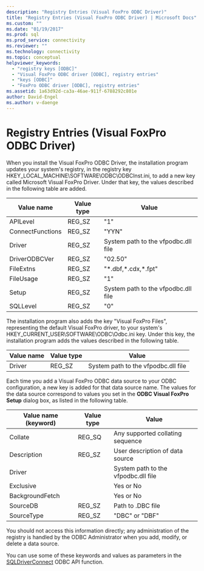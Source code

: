 ```yaml
---
description: "Registry Entries (Visual FoxPro ODBC Driver)"
title: "Registry Entries (Visual FoxPro ODBC Driver) | Microsoft Docs"
ms.custom: ""
ms.date: "01/19/2017"
ms.prod: sql
ms.prod_service: connectivity
ms.reviewer: ""
ms.technology: connectivity
ms.topic: conceptual
helpviewer_keywords: 
  - "registry keys [ODBC]"
  - "Visual FoxPro ODBC driver [ODBC], registry entries"
  - "keys [ODBC]"
  - "FoxPro ODBC driver [ODBC], registry entries"
ms.assetid: 1a63d92d-ca3a-46ae-911f-6788292c801e
author: David-Engel
ms.author: v-daenge
---
```

# Registry Entries (Visual FoxPro ODBC Driver)
When you install the Visual FoxPro ODBC Driver, the installation program updates your system's registry, in the registry key HKEY_LOCAL_MACHINE\SOFTWARE\ODBC\ODBCInst.ini, to add a new key called Microsoft Visual FoxPro Driver. Under that key, the values described in the following table are added.  
  
|Value name|Value type|Value|  
|----------------|----------------|-----------|  
|APILevel|REG_SZ|"1"|  
|ConnectFunctions|REG_SZ|"YYN"|  
|Driver|REG_SZ|System path to the vfpodbc.dll file|  
|DriverODBCVer|REG_SZ|"02.50"|  
|FileExtns|REG_SZ|"*.dbf,\*.cdx,\*.fpt"|  
|FileUsage|REG_SZ|"1"|  
|Setup|REG_SZ|System path to the vfpodbc.dll file|  
|SQLLevel|REG_SZ|"0"|  
  
 The installation program also adds the key "Visual FoxPro Files", representing the default Visual FoxPro driver, to your system's HKEY_CURRENT_USER\SOFTWARE\ODBC\Odbc.ini key. Under this key, the installation program adds the values described in the following table.  
  
|Value name|Value type|Value|  
|----------------|----------------|-----------|  
|Driver|REG_SZ|System path to the vfpodbc.dll file|  
  
 Each time you add a Visual FoxPro ODBC data source to your ODBC configuration, a new key is added for that data source name. The values for the data source correspond to values you set in the **ODBC Visual FoxPro Setup** dialog box, as listed in the following table.  
  
|Value name (keyword)|Value type|Value|  
|----------------------------|----------------|-----------|  
|Collate|REG_SQ|Any supported collating sequence|  
|Description|REG_SZ|User description of data source|  
|Driver||System path to the vfpodbc.dll file|  
|Exclusive||Yes or No|  
|BackgroundFetch||Yes or No|  
|SourceDB|REG_SZ|Path to .DBC file|  
|SourceType|REG_SZ|"DBC" or "DBF"|  
  
 You should not access this information directly; any administration of the registry is handled by the ODBC Administrator when you add, modify, or delete a data source.  
  
 You can use some of these keywords and values as parameters in the [SQLDriverConnect](../../odbc/microsoft/sqldriverconnect-visual-foxpro-odbc-driver.md) ODBC API function.
